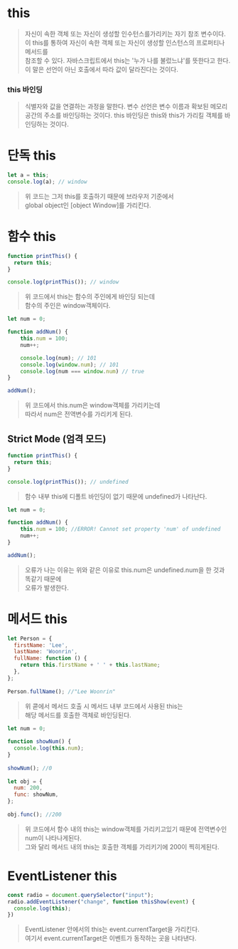 # this
> 자신이 속한 객체 또는 자신이 생성할 인수턴스를가리키는 자기 참조 변수이다.  
> 이 this를 통하여 자신이 속한 객체 또는 자신이 생성할 인스턴스의 프로퍼티나 메서드를  
> 참조할 수 있다. 자바스크립트에서 this는 '누가 나를 불렀느냐'를 뜻한다고 한다.  
> 이 말은 선언이 아닌 호출에서 따라 값이 달라진다는 것이다.

### this 바인딩
> 식별자와 값을 연결하는 과정을 말한다.
> 변수 선언은 변수 이름과 확보된 메모리 공간의 주소를 바인딩하는 것이다.
> this 바인딩은 this와 this가 가리킬 객체를 바인딩하는 것이다.

# 단독 this
```javascript
let a = this;
console.log(a); // window
```
> 위 코드는 그저 this를 호출하기 때문에 브라우저 기준에서  
> global object인 [object Window]를 가리킨다.

# 함수 this
```javascript
function printThis() {
  return this;
}

console.log(printThis()); // window
```
> 위 코드에서 this는 함수의 주인에게 바인딩 되는데  
> 함수의 주인은 window객체이다.

```javascript
let num = 0;

function addNum() {
    this.num = 100;
    num++;

    console.log(num); // 101
    console.log(window.num); // 101
    console.log(num === window.num) // true
}

addNum();
```
> 위 코드에서 this.num은 window객체를 가리키는데  
> 따라서 num은 전역변수를 가리키게 된다.

## Strict Mode (엄격 모드)
```javascript
function printThis() {
  return this;
}

console.log(printThis()); // undefined
```
> 함수 내부 this에 디폴트 바인딩이 없기 때문에 undefined가 나타난다.

```javascript
let num = 0;

function addNum() {
    this.num = 100; //ERROR! Cannot set property 'num' of undefined
    num++;
}

addNum();
```
> 오류가 나는 이유는 위와 같은 이유로 this.num은 undefined.num을 한 것과 똑같기 때문에  
> 오류가 발생한다.

# 메서드 this
```javascript
let Person = {
  firstName: 'Lee',
  lastName: 'Woonrin',
  fullName: function () {
    return this.firstName + ' ' + this.lastName;
  },
};
 
Person.fullName(); //"Lee Woonrin"
```
> 위 콛에서 메서드 호출 시 메서드 내부 코드에서 사용된 this는  
> 해당 메서드를 호출한 객체로 바인딩된다.

```javascript
let num = 0;
 
function showNum() {
  console.log(this.num);
}
 
showNum(); //0
 
let obj = {
  num: 200,
  func: showNum,
};
 
obj.func(); //200
```
> 위 코드에서 함수 내의 this는 window객체를 가리키고있기 때문에 전역변수인 num이 나타나게된다.  
> 그와 달리 메서드 내의 this는 호출한 객체를 가리키기에 200이 찍히게된다.

# EventListener this
```javascript
const radio = document.querySelector("input");
radio.addEventListener("change", function thisShow(event) {
  console.log(this);
})
```
> EventListener 안에서의 this는 event.currentTarget을 가리킨다.  
> 여기서 event.currentTarget은 이벤트가 동작하는 곳을 나타낸다.
